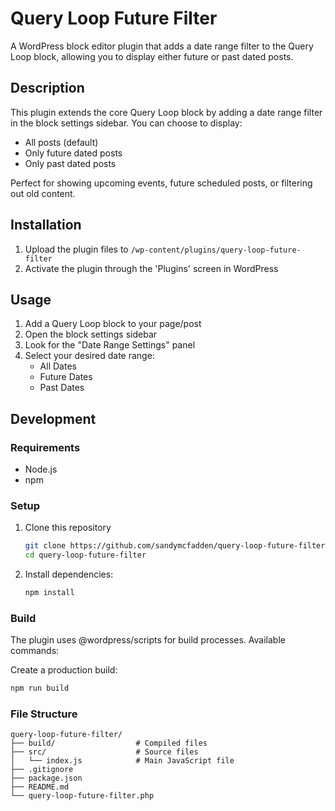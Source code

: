 # Query Loop Future Filter

A WordPress block editor plugin that adds a date range filter to the Query Loop block, allowing you to display either future or past dated posts.

## Description

This plugin extends the core Query Loop block by adding a date range filter in the block settings sidebar. You can choose to display:

- All posts (default)
- Only future dated posts
- Only past dated posts

Perfect for showing upcoming events, future scheduled posts, or filtering out old content.

## Installation

1. Upload the plugin files to `/wp-content/plugins/query-loop-future-filter`
2. Activate the plugin through the 'Plugins' screen in WordPress

## Usage

1. Add a Query Loop block to your page/post
2. Open the block settings sidebar
3. Look for the "Date Range Settings" panel
4. Select your desired date range:
   - All Dates
   - Future Dates
   - Past Dates

## Development

### Requirements

- Node.js
- npm

### Setup

1. Clone this repository

   ```bash
   git clone https://github.com/sandymcfadden/query-loop-future-filter.git
   cd query-loop-future-filter
   ```

2. Install dependencies:

   ```bash
   npm install
   ```

### Build

The plugin uses @wordpress/scripts for build processes. Available commands:

Create a production build:

```bash
npm run build
```

### File Structure

```
query-loop-future-filter/
├── build/                  # Compiled files
├── src/                    # Source files
│   └── index.js            # Main JavaScript file
├── .gitignore
├── package.json
├── README.md
└── query-loop-future-filter.php
```
